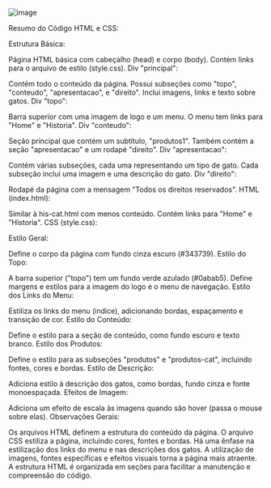 ![image](https://github.com/Bruno-Luiz-CNR/cats-udemy/assets/115126390/d3390ce4-f1e0-4b35-afa8-21424756d09f)


Resumo do Código HTML e CSS:


Estrutura Básica:

Página HTML básica com cabeçalho (head) e corpo (body).
Contém links para o arquivo de estilo (style.css).
Div "principal":

Contém todo o conteúdo da página.
Possui subseções como "topo", "conteudo", "apresentacao", e "direito".
Inclui imagens, links e texto sobre gatos.
Div "topo":

Barra superior com uma imagem de logo e um menu.
O menu tem links para "Home" e "Historia".
Div "conteudo":

Seção principal que contém um subtítulo, "produtos1".
Também contém a seção "apresentacao" e um rodapé "direito".
Div "apresentacao":

Contém várias subseções, cada uma representando um tipo de gato.
Cada subseção inclui uma imagem e uma descrição do gato.
Div "direito":

Rodapé da página com a mensagem "Todos os direitos reservados".
HTML (index.html):

Similar à his-cat.html com menos conteúdo. Contém links para "Home" e "Historia".
CSS (style.css):

Estilo Geral:

Define o corpo da página com fundo cinza escuro (#343739).
Estilo do Topo:

A barra superior ("topo") tem um fundo verde azulado (#0abab5).
Define margens e estilos para a imagem do logo e o menu de navegação.
Estilo dos Links do Menu:

Estiliza os links do menu (indice), adicionando bordas, espaçamento e transição de cor.
Estilo do Conteúdo:

Define o estilo para a seção de conteúdo, como fundo escuro e texto branco.
Estilo dos Produtos:

Define o estilo para as subseções "produtos" e "produtos-cat", incluindo fontes, cores e bordas.
Estilo de Descrição:

Adiciona estilo à descrição dos gatos, como bordas, fundo cinza e fonte monoespaçada.
Efeitos de Imagem:

Adiciona um efeito de escala às imagens quando são hover (passa o mouse sobre elas).
Observações Gerais:

Os arquivos HTML definem a estrutura do conteúdo da página.
O arquivo CSS estiliza a página, incluindo cores, fontes e bordas.
Há uma ênfase na estilização dos links do menu e nas descrições dos gatos.
A utilização de imagens, fontes específicas e efeitos visuais torna a página mais atraente.
A estrutura HTML é organizada em seções para facilitar a manutenção e compreensão do código.

